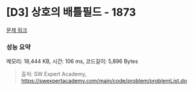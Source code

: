 # [D3] 상호의 배틀필드 - 1873 

[문제 링크](https://swexpertacademy.com/main/code/problem/problemDetail.do?contestProbId=AV5LyE7KD2ADFAXc) 

### 성능 요약

메모리: 18,444 KB, 시간: 106 ms, 코드길이: 5,896 Bytes



> 출처: SW Expert Academy, https://swexpertacademy.com/main/code/problem/problemList.do
